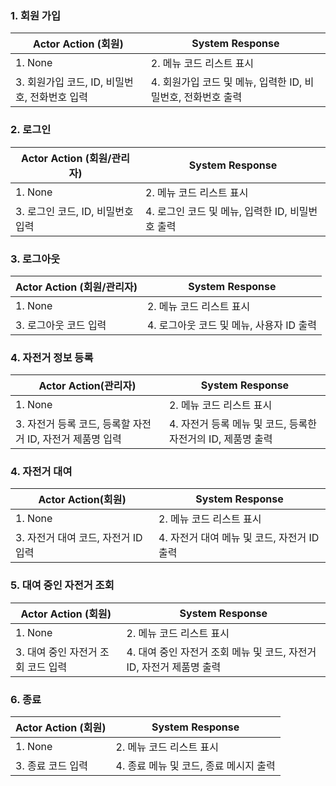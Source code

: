 ### 1. 회원 가입

| Actor Action (회원) | System Response |
| --- | --- |
| 1. None | 2. 메뉴 코드 리스트 표시  |
| 3. 회원가입 코드, ID, 비밀번호, 전화번호 입력 | 4. 회원가입 코드 및 메뉴, 입력한 ID, 비밀번호, 전화번호 출력 |


### 2. 로그인

| Actor Action (회원/관리자) | System Response |
| --- | --- |
| 1. None | 2. 메뉴 코드 리스트 표시 |
| 3. 로그인 코드, ID, 비밀번호 입력 | 4. 로그인 코드 및 메뉴, 입력한 ID, 비밀번호 출력 |

### 3. 로그아웃

| Actor Action (회원/관리자) | System Response |
| --- | --- |
| 1. None | 2. 메뉴 코드 리스트 표시 |
| 3. 로그아웃 코드 입력 | 4. 로그아웃 코드 및 메뉴, 사용자 ID 출력|

### 4. 자전거 정보 등록

| Actor Action(관리자) | System Response |
| --- | --- |
| 1. None | 2.  메뉴 코드 리스트 표시 |
| 3. 자전거 등록 코드, 등록할 자전거 ID, 자전거 제품명 입력 | 4. 자전거 등록 메뉴 및 코드, 등록한 자전거의 ID, 제품명 출력 |

### 4. 자전거 대여

| Actor Action(회원) | System Response |
| --- | --- |
| 1. None | 2. 메뉴 코드 리스트 표시 |
| 3. 자전거 대여 코드, 자전거 ID 입력  | 4. 자전거 대여 메뉴 및 코드, 자전거 ID 출력 |

### 5. 대여 중인 자전거 조회

| Actor Action (회원) | System Response |
| --- | --- |
| 1. None | 2. 메뉴 코드 리스트 표시 |
| 3. 대여 중인 자전거 조회 코드 입력 | 4. 대여 중인 자전거 조회 메뉴 및 코드, 자전거 ID, 자전거 제품명 출력  |

### 6. 종료

| Actor Action (회원) | System Response |
| --- | --- |
| 1. None | 2. 메뉴 코드 리스트 표시 |
| 3. 종료 코드 입력 | 4. 종료 메뉴 및 코드, 종료 메시지 출력  |
